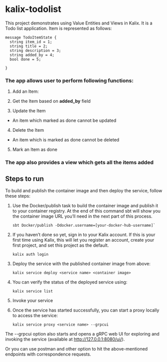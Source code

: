 # kalix-todolist
This project demonstrates using Value Entities and Views in Kalix.
It is a Todo list application. Item is represented as follows:
```
message TodoItemState {
  string item_id = 1;
  string title = 2;
  string description = 3;
  string added_by = 4;
  bool done = 5;

}
```
### The app allows user to perform following functions: 

1. Add an Item:

2. Get the Item based on **added_by** field

3. Update the Item
  - An item which marked as done cannot be updated
  
4. Delete the Item
  - An item which is marked as done cannot be deleted
  
5. Mark an Item as done

### The app also provides a view which gets all the items added

## Steps to run

To build and publish the container image and then deploy the service, follow these steps:

1. Use the Docker/publish task to build the container image and publish it to your container registry. At the end of this command sbt will show you the container image URL you’ll need in the next part of this process.
    ```
    sbt Docker/publish -Ddocker.username=[your-docker-hub-username]`
    ```
2. If you haven’t done so yet, sign in to your Kalix account. If this is your first time using Kalix, this will let you register an account, create your first project, and set this project as the default.
    ```
    kalix auth login
    ```
3. Deploy the service with the published container image from above:
    ```
    kalix service deploy <service name> <container image>
    ```
4. You can verify the status of the deployed service using:
    ```
    kalix service list
    ```
5. Invoke your service

6. Once the service has started successfully, you can start a proxy locally to access the service:
    ```
    kalix service proxy <service name> --grpcui
    ```
The --grpcui option also starts and opens a gRPC web UI for exploring and invoking the service (available at http://127.0.0.1:8080/ui/).

Or you can use postman and other option to hit the above-mentioned endpoints with correspondence requests.
